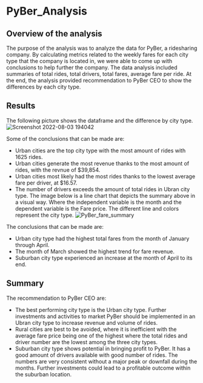 # PyBer_Analysis
## Overview of the analysis
The purpose of the analysis was to analyze the data for PyBer, a ridesharing company. By calculating metrics related to the weekly fares for each city type that the company is located in, we were able to come up with conclusions to help further the company. The data analysis included summaries of total rides, total drivers, total fares, average fare per ride. At the end, the analysis provided recommendation to PyBer CEO to show the differences by each city type.
## Results
The following picture shows the dataframe and the difference by city type.
![Screenshot 2022-08-03 194042](https://user-images.githubusercontent.com/108282027/182738814-e6563fba-1f54-4621-be68-a4b9e43ffea6.png)

Some of the conclusions that can be made are:
- Urban cities are the top city type with the most amount of rides with 1625 rides.
- Urban cities generate the most revenue thanks to the most amount of rides, with the revnue of $39,854.
- Urban cities most likely had the most rides thanks to the lowest average fare per driver, at $16.57.
- The number of drivers exceeds the amount of total rides in Ubran city type.
The image below is a line chart that depicts the summary above in a visual way. Where the independent variable is the month and the dependent variable is the Fare price. The different line and colors represent the city type.
![PyBer_fare_summary](https://user-images.githubusercontent.com/108282027/182739084-20af1f30-2a45-4e25-ba47-12336eab941f.png)

The conclusions that can be made are:
- Urban city type had the highest total fares from the month of January through April.
- The month of March showed the highest trend for fare revenue.
- Suburban city type experienced an increase at the month of April to its end.
## Summary
The recommendation to PyBer CEO are:
- The best performing city type is the Urban city type. Further investments and activities to market PyBer should be implemented in an Ubran city type to increase revenue and volume of rides.
- Rural cities are best to be avoided, where it is inefficient with the average fare price being one of the highest where the total rides and driver number are the lowest among the three city types.
- Suburban city type shows potential in bringing profit to PyBer. It has a good amount of drivers available with good number of rides. The numbers are very consistent without a major peak or downfall during the months. Further investments could lead to a profitable outcome within the suburban location.
